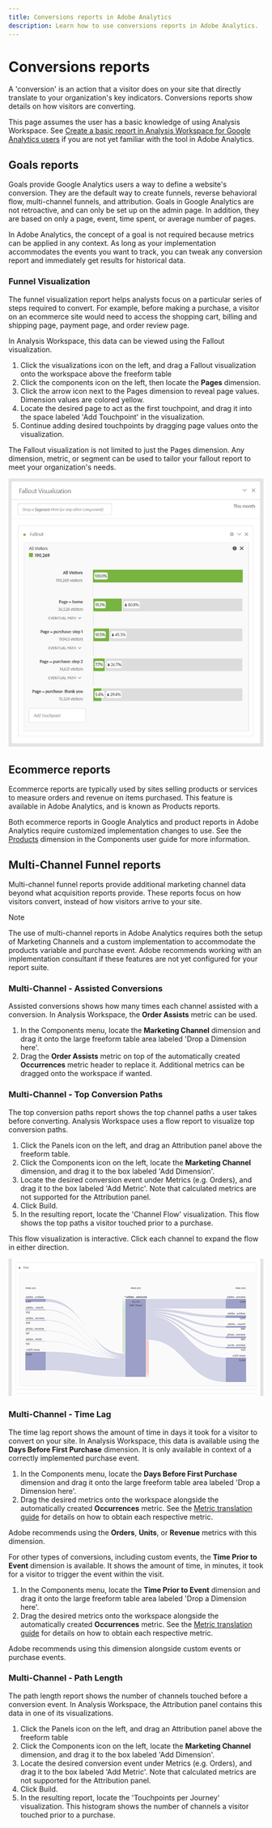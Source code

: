 ```yaml
---
title: Conversions reports in Adobe Analytics
description: Learn how to use conversions reports in Adobe Analytics.
---
```


# Conversions reports

A 'conversion' is an action that a visitor does on your site that directly translate to your organization's key indicators. Conversions reports show details on how visitors are converting.

This page assumes the user has a basic knowledge of using Analysis Workspace. See [Create a basic report in Analysis Workspace for Google Analytics users](create-report.md) if you are not yet familiar with the tool in Adobe Analytics.

## Goals reports

Goals provide Google Analytics users a way to define a website's conversion. They are the default way to create funnels, reverse behavioral flow, multi-channel funnels, and attribution. Goals in Google Analytics are not retroactive, and can only be set up on the admin page. In addition, they are based on only a page, event, time spent, or average number of pages.

In Adobe Analytics, the concept of a goal is not required because metrics can be applied in any context. As long as your implementation accommodates the events you want to track, you can tweak any conversion report and immediately get results for historical data.

### Funnel Visualization

The funnel visualization report helps analysts focus on a particular series of steps required to convert. For example, before making a purchase, a visitor on an ecommerce site would need to access the shopping cart, billing and shipping page, payment page, and order review page.

In Analysis Workspace, this data can be viewed using the Fallout visualization.

1. Click the visualizations icon on the left, and drag a Fallout visualization onto the workspace above the freeform table
2. Click the components icon on the left, then locate the **Pages** dimension.
3. Click the arrow icon next to the Pages dimension to reveal page values. Dimension values are colored yellow.
4. Locate the desired page to act as the first touchpoint, and drag it into the space labeled 'Add Touchpoint' in the visualization.
5. Continue adding desired touchpoints by dragging page values onto the visualization.

The Fallout visualization is not limited to just the Pages dimension. Any dimension, metric, or segment can be used to tailor your fallout report to meet your organization's needs.

![Fallout visualization](/help/technotes/ga-to-aa/assets/fallout.png)

## Ecommerce reports

Ecommerce reports are typically used by sites selling products or services to measure orders and revenue on items purchased. This feature is available in Adobe Analytics, and is known as Products reports.

Both ecommerce reports in Google Analytics and product reports in Adobe Analytics require customized implementation changes to use. See the [Products](/help/components/c-variables/dimensionslist/reports-products.md) dimension in the Components user guide for more information.

## Multi-Channel Funnel reports

Multi-channel funnel reports provide additional marketing channel data beyond what acquisition reports provide. These reports focus on how visitors convert, instead of how visitors arrive to your site.

>[!NOTE]
>
> The use of multi-channel reports in Adobe Analytics requires both the setup of Marketing Channels and a custom implementation to accommodate the products variable and purchase event. Adobe recommends working with an implementation consultant if these features are not yet configured for your report suite.

### Multi-Channel - Assisted Conversions

Assisted conversions shows how many times each channel assisted with a conversion. In Analysis Workspace, the **Order Assists** metric can be used.

1. In the Components menu, locate the **Marketing Channel** dimension and drag it onto the large freeform table area labeled 'Drop a Dimension here'.
2. Drag the **Order Assists** metric on top of the automatically created **Occurrences** metric header to replace it. Additional metrics can be dragged onto the workspace if wanted.

### Multi-Channel - Top Conversion Paths

The top conversion paths report shows the top channel paths a user takes before converting. Analysis Workspace uses a flow report to visualize top conversion paths.

1. Click the Panels icon on the left, and drag an Attribution panel above the freeform table.
2. Click the Components icon on the left, locate the **Marketing Channel** dimension, and drag it to the box labeled 'Add Dimension'.
3. Locate the desired conversion event under Metrics (e.g. Orders), and drag it to the box labeled 'Add Metric'. Note that calculated metrics are not supported for the Attribution panel.
4. Click Build.
5. In the resulting report, locate the 'Channel Flow' visualization. This flow shows the top paths a visitor touched prior to a purchase.

This flow visualization is interactive. Click each channel to expand the flow in either direction.

![Flow visualization](/help/technotes/ga-to-aa/assets/flow.png)

### Multi-Channel - Time Lag

The time lag report shows the amount of time in days it took for a visitor to convert on your site. In Analysis Workspace, this data is available using the **Days Before First Purchase** dimension. It is only available in context of a correctly implemented purchase event.

1. In the Components menu, locate the **Days Before First Purchase** dimension and drag it onto the large freeform table area labeled 'Drop a Dimension here'.
2. Drag the desired metrics onto the workspace alongside the automatically created **Occurrences** metric. See the [Metric translation guide](common-metrics.md) for details on how to obtain each respective metric.

Adobe recommends using the **Orders**, **Units**, or **Revenue** metrics with this dimension.

For other types of conversions, including custom events, the **Time Prior to Event** dimension is available. It shows the amount of time, in minutes, it took for a visitor to trigger the event within the visit.

1. In the Components menu, locate the **Time Prior to Event** dimension and drag it onto the large freeform table area labeled 'Drop a Dimension here'.
2. Drag the desired metrics onto the workspace alongside the automatically created **Occurrences** metric. See the [Metric translation guide](common-metrics.md) for details on how to obtain each respective metric.

Adobe recommends using this dimension alongside custom events or purchase events.

### Multi-Channel - Path Length

The path length report shows the number of channels touched before a conversion event. In Analysis Workspace, the Attribution panel contains this data in one of its visualizations.

1. Click the Panels icon on the left, and drag an Attribution panel above the freeform table
2. Click the Components icon on the left, locate the **Marketing Channel** dimension, and drag it to the box labeled 'Add Dimension'.
3. Locate the desired conversion event under Metrics (e.g. Orders), and drag it to the box labeled 'Add Metric'. Note that calculated metrics are not supported for the Attribution panel.
4. Click Build.
5. In the resulting report, locate the 'Touchpoints per Journey' visualization. This histogram shows the number of channels a visitor touched prior to a purchase.

